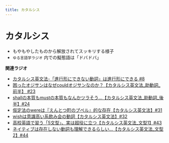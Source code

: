 ```yaml
---
title: カタルシス
---
```


# カタルシス


-   もやもやしたものから解放されてスッキリする様子
-   `ゆる言語学ラジオ`
    内での擬態語は「ドバドバ」

**関連ラジオ**

-   [カタルシス英文法-「進行形にできない動詞」は進行形にできる
    #8](https://www.youtube.com/watch?v=Sjd_l-vKZ84)
-   [困ったオジサンはなぜcouldオジサンなのか？【カタルシス英文法_助動詞_前半】
    #23](https://www.youtube.com/watch?v=F52-xN7SfFg)
-   [shallの本質もmustの本質もなんかツラそう...【カタルシス英文法_助動詞_後半】#24](https://www.youtube.com/watch?v=uHjDHSWbZuM)
-   [仮定法のwereは『えんとつ町のプペル』的な存在【カタルシス英文法】#31](https://www.youtube.com/watch?v=OGdECZ_nZnM)
-   [wishは意識高い系飲み会の動詞【カタルシス英文法】#32](https://www.youtube.com/watch?v=NSSls2NLMfs)
-   [高校英語で習う「5文型」、実は超役に立つ【カタルシス英文法_文型1】#43](https://www.youtube.com/watch?v=FeSir-QJmUs)
-   [ネイティブは存在しない動詞も理解できるらしい...【カタルシス英文法_文型2】#44](https://www.youtube.com/watch?v=A1_ScH1NiCo)
